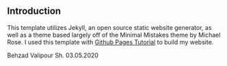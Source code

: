 ## Introduction
This template utilizes Jekyll, an open source static website generator, as well as a theme based largely off of the Minimal Mistakes theme by Michael Rose. I used this template with [Github Pages Tutorial](https://biodata-club.github.io/githubPagesTutorial/) to build my website.

Behzad Valipour Sh.
03.05.2020
